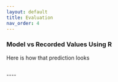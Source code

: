 ```yaml
---
layout: default
title: Evaluation
nav_order: 4
---
```

### Model vs Recorded Values Using R
Here is how that prediction looks
<p>
<img src="https://github.com/mrenny/mrenny.github.io/assets/images/fig.png" alt>
</p>
----

[Just the Docs]: https://just-the-docs.github.io/just-the-docs/
[GitHub Pages]: https://docs.github.com/en/pages
[README]: https://github.com/just-the-docs/just-the-docs-template/blob/main/README.md
[Jekyll]: https://jekyllrb.com
[GitHub Pages / Actions workflow]: https://github.blog/changelog/2022-07-27-github-pages-custom-github-actions-workflows-beta/
[use this template]: https://github.com/just-the-docs/just-the-docs-template/generate